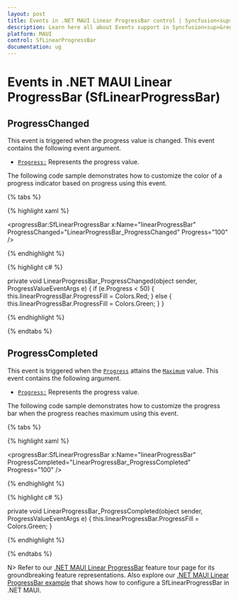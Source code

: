 ```yaml
---
layout: post
title: Events in .NET MAUI Linear ProgressBar control | Syncfusion<sup>&reg;</sup>
description: Learn here all about Events support in Syncfusion<sup>&reg;</sup> .NET MAUI Linear ProgressBar control, its elements and more.
platform: MAUI
control: SfLinearProgressBar
documentation: ug
---
```


# Events in .NET MAUI Linear ProgressBar (SfLinearProgressBar)

## ProgressChanged

This event is triggered when the progress value is changed. This event contains the following event argument.

* [`Progress:`](https://help.syncfusion.com/cr/maui-toolkit/Syncfusion.Maui.Toolkit.ProgressBar.ProgressValueEventArgs.html#Syncfusion_Maui_Toolkit_ProgressBar_ProgressValueEventArgs_Progress) Represents the progress value.

The following code sample demonstrates how to customize the color of a progress indicator based on progress using this event. 

{% tabs %} 

{% highlight xaml %}

<progressBar:SfLinearProgressBar x:Name="linearProgressBar" 
                                 ProgressChanged="LinearProgressBar_ProgressChanged" 
                                 Progress="100" />

{% endhighlight %}

{% highlight c# %}

private void LinearProgressBar_ProgressChanged(object sender, ProgressValueEventArgs e)
{
    if (e.Progress < 50)
    {
        this.linearProgressBar.ProgressFill = Colors.Red;
    }
    else
    {
        this.linearProgressBar.ProgressFill = Colors.Green;
    }
}

{% endhighlight %}

{% endtabs %} 

## ProgressCompleted

This event is triggered when the [`Progress`](https://help.syncfusion.com/cr/maui-toolkit/Syncfusion.Maui.Toolkit.ProgressBar.ProgressBarBase.html#Syncfusion_Maui_Toolkit_ProgressBar_ProgressBarBase_Progress) attains the [`Maximum`](https://help.syncfusion.com/cr/maui-toolkit/Syncfusion.Maui.Toolkit.ProgressBar.ProgressBarBase.html#Syncfusion_Maui_Toolkit_ProgressBar_ProgressBarBase_Maximum) value. This event contains the following argument.

* [`Progress:`](https://help.syncfusion.com/cr/maui-toolkit/Syncfusion.Maui.Toolkit.ProgressBar.ProgressValueEventArgs.html#Syncfusion_Maui_Toolkit_ProgressBar_ProgressValueEventArgs_Progress) Represents the progress value.

The following code sample demonstrates how to customize the progress bar when the progress reaches maximum using this event. 

{% tabs %} 

{% highlight xaml %}

<progressBar:SfLinearProgressBar x:Name="linearProgressBar" 
                                 ProgressCompleted="LinearProgressBar_ProgressCompleted" 
                                 Progress="100" />

{% endhighlight %}

{% highlight c# %}

private void LinearProgressBar_ProgressCompleted(object sender, ProgressValueEventArgs e)
{
    this.linearProgressBar.ProgressFill = Colors.Green;
}

{% endhighlight %}

{% endtabs %} 

N> Refer to our [.NET MAUI Linear ProgressBar](https://www.syncfusion.com/maui-controls/maui-progressbar) feature tour page for its groundbreaking feature representations. Also explore our [.NET MAUI Linear ProgressBar example](https://github.com/syncfusion/maui-demos/) that shows how to configure a SfLinearProgressBar in .NET MAUI.